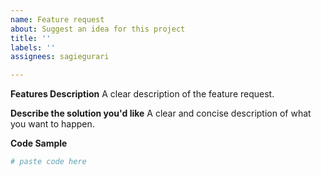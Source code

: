 ```yaml
---
name: Feature request
about: Suggest an idea for this project
title: ''
labels: ''
assignees: sagiegurari

---
```


**Features Description**
A clear description of the feature request.

**Describe the solution you'd like**
A clear and concise description of what you want to happen.

**Code Sample**
````r
# paste code here
````

